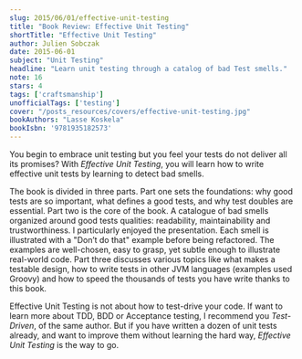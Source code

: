 ```yaml
---
slug: 2015/06/01/effective-unit-testing
title: "Book Review: Effective Unit Testing"
shortTitle: "Effective Unit Testing"
author: Julien Sobczak
date: 2015-06-01
subject: "Unit Testing"
headline: "Learn unit testing through a catalog of bad Test smells."
note: 16
stars: 4
tags: ['craftsmanship']
unofficialTags: ['testing']
cover: "/posts_resources/covers/effective-unit-testing.jpg"
bookAuthors: "Lasse Koskela"
bookIsbn: '9781935182573'
---
```



You begin to embrace unit testing but you feel your tests do not deliver all its promises? With *Effective Unit Testing*, you will learn how to write effective unit tests by learning to detect bad smells.

The book is divided in three parts. Part one sets the foundations: why good tests are so important, what defines a good tests, and why test doubles are essential. Part two is the core of the book. A catalogue of bad smells organized around good tests qualities: readability, maintainability and trustworthiness. I particularly enjoyed the presentation. Each smell is illustrated with a "Don’t do that" example before being refactored. The examples are well-chosen, easy to grasp, yet subtle enough to illustrate real-world code. Part three discusses various topics like what makes a testable design, how to write tests in other JVM languages (examples used Groovy) and how to speed the thousands of tests you have write thanks to this book.

Effective Unit Testing is not about how to test-drive your code. If want to learn more about TDD, BDD or Acceptance testing, I recommend you *Test-Driven*, of the same author. But if you have written a dozen of unit tests already, and want to improve them without learning the hard way, *Effective Unit Testing* is the way to go.

